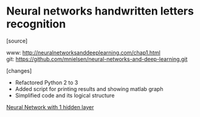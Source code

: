 # Neural networks handwritten letters recognition

[source]  

www: http://neuralnetworksanddeeplearning.com/chap1.html  
git: https://github.com/mnielsen/neural-networks-and-deep-learning.git

[changes]
- Refactored Python 2 to 3
- Added script for printing results and showing matlab graph
- Simplified code and its logical structure  

[Neural Network with 1 hidden layer](https://github.com/jerzyoleksa/simple-neural-networks-in-python/blob/master/images/nn.png)
